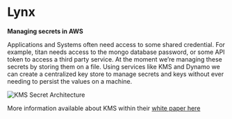 # Lynx
**Managing secrets in AWS**

Applications and Systems often need access to some shared credential. For example, titan needs access to the mongo database password, or some API token to access a third party service. At the moment we’re managing these secrets by storing them on a file. Using services like KMS and Dynamo we can create a centralized key store to manage secrets and keys without ever needing to persist the values on a machine. 

![KMS Secret Architecture](https://s3.amazonaws.com/uploads.hipchat.com/102551/3053530/YURmeI0OIcLj8ta/upload.png)

More information available about KMS within their [white paper here](https://d0.awsstatic.com/whitepapers/KMS-Cryptographic-Details.pdf)
